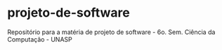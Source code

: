 # projeto-de-software
Repositório para a matéria de projeto de software - 6o. Sem. Ciência da Computação - UNASP
